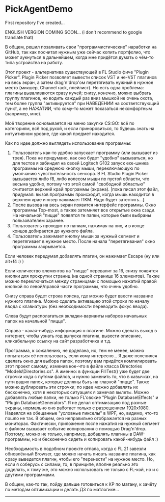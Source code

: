 # PickAgentDemo
First repository I've created... 

ENGLISH VERGION COMING SOON... (i don't recommend to google translate that)

В общем, решил позаливать свои "программистические" наработки на GitHub, так как посчитал нужным уже сейчас копить портфолио, что может аукнуться в дальнейшем, когда мне придётся думать о чём-то типа устройства на работу. 

Этот проект - альтернатива существующей в FL Studio фиче "Plugin Picker". Plugin Picker позволяет вывести список VST и не-VST плагинов на весь экран, а затем drag'n'drop'ом перетягивать нужный в нужное место (микшер, Channel rack, плейлист). Но есть одна проблема: плагины вываливаются сразу кучей; снизу, конечно, можно выбрать группу плагинов, но водить каждый раз вниз мышкой не очень охота, тем более группа "активируется" при НАВЕДЕНИИ на соответствующий пункт, а не НАЖАТИИ, что кому-то может показаться некомфортным (например, мне).

Моё творение основывается на меню закупки CS:GO: всё по категориям, всё под рукой, и если приноровиться, то будешь знать на интуитивном уровне, где какой предмет находится. 

Как по идее должно выглядеть использование программы:
1) Пользователь как-то удобно запускает программу (или вызывает из трея). Пока не придумано, как оно будет "удобно" вызываться, но для тестов я забиндил на своей Logitech G102 запуск exe-шника программы на среднюю кнопку мыши, переключающую по умолчанию чувствительность сенсора. В FL Studio Plugin Picker вызывается либо f8, либо колесом мыши по пустой области, что весьма удобно, потому что этой самой "свободной областью" считается верхний край программы (экрана).
[пока писал этот файл, придумал: вызов программы происходит, когда мышь находится в верхнем крае и юзер нажимает ПКМ. Надо будет затестить...]
2) После вызова на весь экран появится интерфейс программы. Окно программы Top-most, а также затемняет все открытые окна сзади. На начальной "пицце" появятся те папки, которые были выбраны пользователем заранее.
3) Пользователь проходит по папкам, нажимая на них, и в конце концов добирается до нужного файла. 
4) Пользователь зажимает кнопку мыши за нужный сегмент и перетягивает в нужное место. После начала "перетягивания" окно программы закрывается.

Если человек передумал добавлять плагин, он нажимает Escape (ну или alt+f4 :) )

Если количество элементов на "пицце" перевалит за 16, снизу появятся кнопки для прокрутки страниц (на одной странице 16 элементов). Также можно переключаться между страницами с помощью нажатий правой кнопкой по левой/правой части программы, что очень удобно.

Снизу справа будет строка поиска, где можно будет ввести название нужного плагина. Можно сделать активацию этой строки по началу ввода с клавиатуры (без необходимости переводить фокус ввода).

Слева будут располагаться вкладки-варианты наборов начальных папок на начальной "пицце".

Справа - какая-нибудь информация о плагине. Можно сделать выход в интернет, чтобы узнать год выпуска плагина, вывести описание, кликабельную ссылку на сайт разработчика и т.д.

Программа, к сожалению, не доделана, но, тем не менее, можно попытаться её использовать, если кому интересно... Я даже поленился сделать окно для выбора папок, поэтому вам придётся компилировать этот проект самому, изменив кое-что в файле класса Directories "Models\Directories.cs". А именно: в функции FillTest() уже будет две строчки кода с путями файлов, и нужно заменить то, что в кавычках, на пути ваших папок, которые должны быть на главной "пицце". Также можно дублировать эти строчки; по идее можно добавлять их бесконечно, хотя в некоторых ситуациях я замечал вылеты. Можно добавлять любые папки, не только FL'овские "Plugin Database\Effects" и "Plugin Database\Generators".
Я не делал оптимизацию под разные экраны, нормально оно работает только с разрешением 1920x1080. Надеялся на обещанные "условные пикселы" в WPF, но, видимо, что-то пошло не так. В общем, оно неправильно отображается на разных мониторах. 
Фактически, приложение после нажатия на нужный сегмент с файлом вызывает событие копирования с помощью Drag'n'drop. Поэтому, можно не только, например, добавлять плагины в DAW-программы, но и бесконечно сидеть и копировать какой-нибудь файл :)

Необходимость в подобном проекте отпала, когда с FL 21 завезли обновлённый Browser, где можно начать писать название плагина, как сразу выведется плагин, чтобы его "перенести" на нужное место. Но, если я соберусь с силами, то, в принципе, вполне реально это доделать, к тому же, это можно использовать не только с FL-кой, но и с другими программами.

В общем, как-то так, пойду дальше готовиться к КР по матану, к зачёту по методам оптимизации и делать ДЗ по матлогике...

-------------
